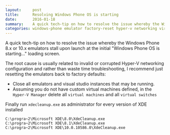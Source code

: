 ```yaml
---
layout:     post
title:      Resolving Windows Phone OS is starting
date:       2016-01-18
summary:    A quick tech-tip on how to resolve the issue whereby the Windows Phone 8.x or 10.x emulators stall upon launch at the initial "Windows Phone OS is starting..." loading screen.
categories: windows-phone emulator factory-reset hyper-v networking virtual-switch
---
```


A quick tech-tip on how to resolve the issue whereby the Windows Phone 8.x or 10.x emulators stall upon launch at the initial "Windows Phone OS is starting..." loading screen.

The root cause is usually related to invalid or corrupted Hyper-V networking configuration and rather than waste time troubleshooting, I recommend just resetting the emulators back to factory defaults:

* Close all emulators and visual studio instances that may be running.
* Assuming you do not have custom virtual machines defined, in the `Hyper-V Manager` delete all `virtual machines` and all `virtual switches`

Finally run `xdecleanup.exe` as administrator for every version of XDE installed

```
C:\progra~2\Microsoft XDE\8.0\XdeCleanup.exe
C:\progra~2\Microsoft XDE\8.1\XdeCleanup.exe
C:\progra~2\Microsoft XDE\10.0.10586.0\XdeCleanup.exe
```
